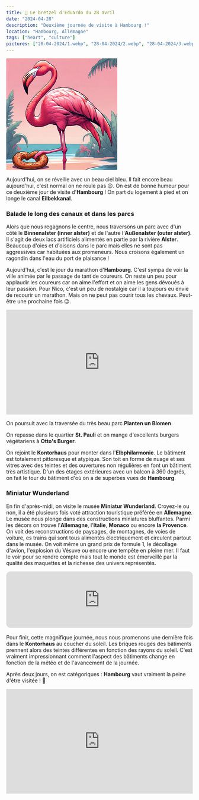 ```yaml
---
title: 🥨 Le bretzel d'Eduardo du 28 avril
date: "2024-04-28"
description: "Deuxième journée de visite à Hambourg !"
location: "Hambourg, Allemagne"
tags: ["heart", "culture"]
pictures: ["28-04-2024/1.webp", "28-04-2024/2.webp", "28-04-2024/3.webp", "28-04-2024/4.webp", "28-04-2024/5.webp", "28-04-2024/6.webp", "28-04-2024/7.webp", "28-04-2024/8.webp", "28-04-2024/9.webp"]
---
```


![Bretzel d'Eduardo](../bretzel_eduardo.png)

Aujourd'hui, on se réveille avec un beau ciel bleu. Il fait encore beau aujourd'hui, c'est normal on ne roule pas 😉. On est de bonne humeur pour ce deuxième jour de visite d'**Hambourg** ! On part du logement à pied et on longe le canal **Eilbekkanal**.

### Balade le long des canaux et dans les parcs

Alors que nous regagnons le centre, nous traversons un parc avec d'un côté le **Binnenalster (inner alster)** et de l'autre l'**Außenalster (outer alster)**. Il s'agit de deux lacs artificiels alimentés en partie par la rivière **Alster**. Beaucoup d'oies et d'oisons dans le parc mais elles ne sont pas aggressives car habituées aux promeneurs. Nous croisons également un ragondin dans l'eau du port de plaisance !

Aujourd'hui, c'est le jour du marathon d'**Hambourg**. C'est sympa de voir la ville animée par le passage de tant de coureurs. On reste un peu pour applaudir les coureurs car on aime l'effort et on aime les gens dévoués à leur passion. Pour Nico, c'est un peu de nostalgie car il a toujours eu envie de recourir un marathon. Mais on ne peut pas courir tous les chevaux. Peut-être une prochaine fois 😉.

<div style="width: 100%; height: 0; position: relative; padding-bottom: 56%;"><iframe src="https://giphy.com/embed/zpWLhHAQM9EyfeDTUx" style="top: 0; left: 0; width: 100%; height: 100%; position: absolute; border: 0;" allowfullscreen scrolling="no" allow="encrypted-media;" class="giphy-embed"></iframe></div>

On poursuit avec la traversée du très beau parc **Planten un Blomen**.

On repasse dans le quartier **St. Pauli** et on mange d'excellents burgers végétariens à **Otto's Burger**.

On rejoint le **Kontorhaus** pour monter dans l'**Elbphilarmonie**. Le bâtiment est totalement pittoresque et atypique. Son toit en forme de nuage et ses vitres avec des teintes et des ouvertures non régulières en font un bâtiment très artistique. D'un des étages extérieures avec un balcon à 360 degrés, on fait le tour du bâtiment d'où on a de superbes vues de **Hambourg**.

### Miniatur Wunderland
En fin d'après-midi, on visite le musée **Miniatur Wunderland**. Croyez-le ou non, il a été plusieurs fois voté attraction touristique préférée en **Allemagne**. Le musée nous plonge dans des constructions miniatures bluffantes. Parmi les décors on trouve l'**Allemagne**, l'**Italie**, **Monaco** ou encore **la Provence**. On voit des reconstructions de paysages, de montagnes, de voies de voiture, es trains qui sont tous alimentés électriquement et circulent partout dans le musée. On voit même un grand prix de formule 1, le décollage d'avion, l'explosion du Vésuve ou encore une tempête en pleine mer. Il faut le voir pour se rendre compte mais tout le monde est émerveillé par la qualité des maquettes et la richesse des univers représentés.

<iframe style="border-radius:12px" src="https://open.spotify.com/embed/track/46HNZY1i7O6jwTA7Slo2PI?utm_source=generator" width="100%" height="152" frameBorder="0" allow="autoplay; clipboard-write; encrypted-media; picture-in-picture" loading="lazy"></iframe>

Pour finir, cette magnifique journée, nous nous promenons une dernière fois dans le **Kontorhaus** au coucher du soleil. Les briques rouges des bâtiments prennent alors des teintes différentes en fonction des rayons du soleil. C'est vraiment impressionnant comment l'aspect des bâtiments change en fonction de la météo et de l'avancement de la journée. 

Après deux jours, on est catégoriques : **Hambourg** vaut vraiment la peine d'être visitée ! 🤩

<div style="width: 100%; height: 0; position: relative; padding-bottom: 56%;"><iframe src="https://giphy.com/embed/NSDmc1yecieZBbMSFG" style="top: 0; left: 0; width: 100%; height: 100%; position: absolute; border: 0;" allowfullscreen scrolling="no" allow="encrypted-media;" class="giphy-embed"></iframe></div>
